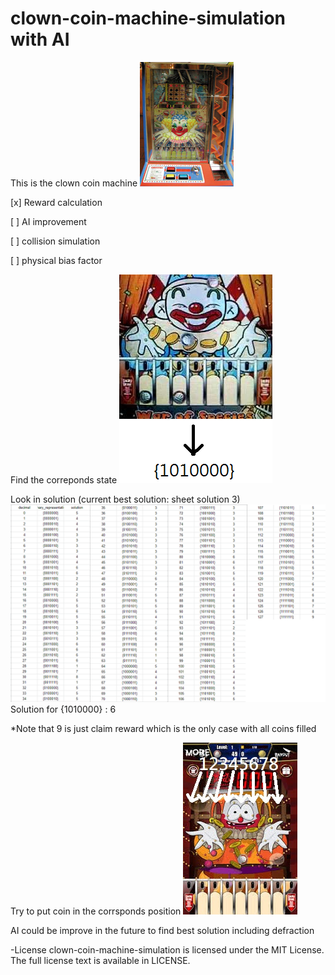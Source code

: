 
# clown-coin-machine-simulation with AI
This is the clown coin machine ![clown coin machine simulation](images/clown_machine.jpg)

[x] Reward calculation

[ ] AI improvement

[ ] collision simulation

[ ] physical bias factor


Find the correponds state
![explain](images/explaination.png)

Look in solution (current best solution: sheet solution 3)
![The best solution to use](images/solution_3.png)
Solution for {1010000} : 6

*Note that 9 is just claim reward which is the only case with all coins filled

Try to put coin in the corrsponds position
![put coin](images/solution.jpg)

AI could be improve in the future to find best solution including defraction

-License
clown-coin-machine-simulation is licensed under the MIT License. The full license text is available in LICENSE.
